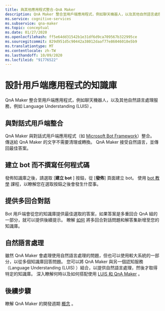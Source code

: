 ```yaml
---
title: 與其他應用程式整合-QnA Maker
description: QnA Maker 整合至用戶端應用程式，例如聊天機器人，以及其他自然語言處理服務，例如 Language Understanding (LUIS) 。
ms.service: cognitive-services
ms.subservice: qna-maker
ms.topic: conceptual
ms.date: 01/27/2020
ms.openlocfilehash: ff5e64dd31542b1e31df6d9ca709567b322995ce
ms.sourcegitcommit: 829d951d5c90442a38012daaf77e86046018e5b9
ms.translationtype: MT
ms.contentlocale: zh-TW
ms.lasthandoff: 10/09/2020
ms.locfileid: "91776522"
---
```

# <a name="design-knowledge-base-for-client-applications"></a>設計用戶端應用程式的知識庫

QnA Maker 整合至用戶端應用程式，例如聊天機器人，以及其他自然語言處理服務，例如 Language Understanding (LUIS) 。

## <a name="integration-with-a-conversational-client"></a>與對話式用戶端整合

QnA Maker 與對話式用戶端應用程式（如 [Microsoft Bot Framework](https://dev.botframework.com/)）整合。 傳送給 QnA Maker 的文字不需要清理或轉換。 QnA Maker 接受自然語言，並傳回最佳答案。

## <a name="create-a-bot-without-writing-any-code"></a>建立 bot 而不撰寫任何程式碼

發佈知識庫之後，請選取 [**建立 bot** ] 按鈕，從 [**發佈**] 頁面建立 bot。 使用 [bot 教學](../Quickstarts/create-publish-knowledge-base.md) 課程，以瞭解您在選取按鈕之後會發生什麼事。

## <a name="providing-multi-turn-conversations"></a>提供多回合對話

Bot 用戶端會從您的知識庫提供最佳選取的答案，如果答案是多重回合 QnA 組的一部分，就可以提供後續提示。 瞭解 [如何](../how-to/multiturn-conversation.md) 將多回合對話問題和解答集新增至您的知識庫。

## <a name="natural-language-processing"></a>自然語言處理

雖然 QnA Maker 會處理使用自然語言處理的問題，但也可以使用較大系統的一部分，以從多個知識庫回答問題。 您可以將 QnA Maker 與另一個認知服務（Language Understanding (LUIS) ）結合，以提供自然語言處理，然後才取得特定的知識庫。 深入瞭解何時以及如何搭配使用 [LUIS 和 QnA Maker](../../luis/choose-natural-language-processing-service.md?toc=/azure/cognitive-services/qnamaker/toc.json) 。

## <a name="next-steps"></a>後續步驟

瞭解 QnA Maker 的開發週期 [概念](development-lifecycle-knowledge-base.md) 。